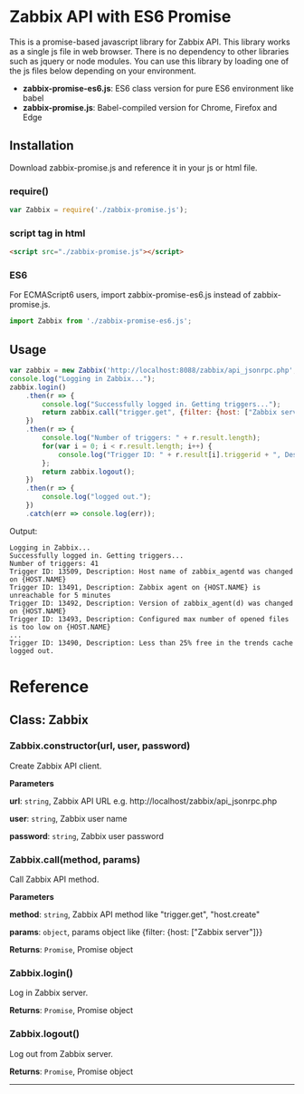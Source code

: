 # Zabbix API with ES6 Promise

This is a promise-based javascript library for Zabbix API. This library works as a single js file in web browser. There is no dependency to other libraries such as jquery or node modules. You can use this library by loading one of the js files below depending on your environment.

- **zabbix-promise-es6.js**: ES6 class version for pure ES6 environment like babel
- **zabbix-promise.js**: Babel-compiled version for Chrome, Firefox and Edge

## Installation

Download zabbix-promise.js and reference it in your js or html file.

### require()
```javascript
var Zabbix = require('./zabbix-promise.js');
```
### script tag in html
```html
<script src="./zabbix-promise.js"></script>
```
### ES6
For ECMAScript6 users, import zabbix-promise-es6.js instead of zabbix-promise.js.
```javascript
import Zabbix from './zabbix-promise-es6.js';
```

## Usage

```javascript
var zabbix = new Zabbix('http://localhost:8088/zabbix/api_jsonrpc.php', 'Admin', 'zabbix');
console.log("Logging in Zabbix...");
zabbix.login()
    .then(r => {
        console.log("Successfully logged in. Getting triggers...");
        return zabbix.call("trigger.get", {filter: {host: ["Zabbix server"]}});
    })
    .then(r => {
        console.log("Number of triggers: " + r.result.length);
        for(var i = 0; i < r.result.length; i++) {
            console.log("Trigger ID: " + r.result[i].triggerid + ", Description: " + r.result[i].description);
        };
        return zabbix.logout();
    })
    .then(r => {
        console.log("logged out.");
    })
    .catch(err => console.log(err));
```
Output:
```
Logging in Zabbix...
Successfully logged in. Getting triggers...
Number of triggers: 41
Trigger ID: 13509, Description: Host name of zabbix_agentd was changed on {HOST.NAME}
Trigger ID: 13491, Description: Zabbix agent on {HOST.NAME} is unreachable for 5 minutes
Trigger ID: 13492, Description: Version of zabbix_agent(d) was changed on {HOST.NAME}
Trigger ID: 13493, Description: Configured max number of opened files is too low on {HOST.NAME}
...
Trigger ID: 13490, Description: Less than 25% free in the trends cache
logged out.
```

# Reference

## Class: Zabbix

### Zabbix.constructor(url, user, password)
Create Zabbix API client.

**Parameters**

**url**: `string`, Zabbix API URL e.g. http://localhost/zabbix/api_jsonrpc.php 

**user**: `string`, Zabbix user name

**password**: `string`, Zabbix user password

### Zabbix.call(method, params)

Call Zabbix API method.

**Parameters**

**method**: `string`, Zabbix API method like "trigger.get", "host.create"

**params**: `object`, params object like {filter: {host: ["Zabbix server"]}}

**Returns**: `Promise`, Promise object

### Zabbix.login()

Log in Zabbix server.

**Returns**: `Promise`, Promise object

### Zabbix.logout()

Log out from Zabbix server.

**Returns**: `Promise`, Promise object



* * *
